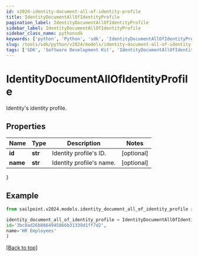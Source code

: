 ```yaml
---
id: v2024-identity-document-all-of-identity-profile
title: IdentityDocumentAllOfIdentityProfile
pagination_label: IdentityDocumentAllOfIdentityProfile
sidebar_label: IdentityDocumentAllOfIdentityProfile
sidebar_class_name: pythonsdk
keywords: ['python', 'Python', 'sdk', 'IdentityDocumentAllOfIdentityProfile', 'V2024IdentityDocumentAllOfIdentityProfile'] 
slug: /tools/sdk/python/v2024/models/identity-document-all-of-identity-profile
tags: ['SDK', 'Software Development Kit', 'IdentityDocumentAllOfIdentityProfile', 'V2024IdentityDocumentAllOfIdentityProfile']
---
```


# IdentityDocumentAllOfIdentityProfile

Identity's identity profile.

## Properties

Name | Type | Description | Notes
------------ | ------------- | ------------- | -------------
**id** | **str** | Identity profile's ID. | [optional] 
**name** | **str** | Identity profile's name. | [optional] 
}

## Example

```python
from sailpoint.v2024.models.identity_document_all_of_identity_profile import IdentityDocumentAllOfIdentityProfile

identity_document_all_of_identity_profile = IdentityDocumentAllOfIdentityProfile(
id='3bc8ad26b8664945866b31339d1ff7d2',
name='HR Employees'
)

```
[[Back to top]](#) 

